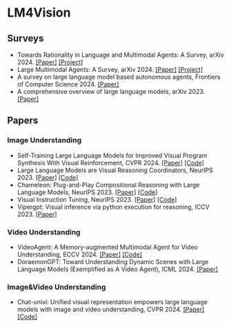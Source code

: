 # LM4Vision

## Surveys
+ Towards Rationality in Language and Multimodal Agents: A Survey, arXiv 2024. [[Paper]](https://arxiv.org/pdf/2406.00252) [[Project]](https://github.com/bowen-upenn/Agent_Rationality)
+ Large Multimodal Agents: A Survey, arXiv 2024. [[Paper]](https://arxiv.org/pdf/2402.15116) [[Project]](https://github.com/jun0wanan/awesome-large-multimodal-agents)
+ A survey on large language model based autonomous agents, Frontiers of Computer Science 2024. [[Paper]](https://link.springer.com/content/pdf/10.1007/s11704-024-40231-1.pdf)
+ A comprehensive overview of large language models, arXiv 2023. [[Paper]](https://arxiv.org/pdf/2307.06435)
## Papers
### Image Understanding
+ Self-Training Large Language Models for Improved Visual Program Synthesis With Visual Reinforcement, CVPR 2024. [[Paper]](https://openaccess.thecvf.com/content/CVPR2024/papers/Khan_Self-Training_Large_Language_Models_for_Improved_Visual_Program_Synthesis_With_CVPR_2024_paper.pdf) [[Code]](https://zaidkhan.me/ViReP/)
+ Large Language Models are Visual Reasoning Coordinators, NeurIPS 2023. [[Paper]](https://proceedings.neurips.cc/paper_files/paper/2023/file/ddfe6bae7b869e819f842753009b94ad-Paper-Conference.pdf) [[Code]](https://github.com/cliangyu/Cola)
+ Chameleon: Plug-and-Play Compositional Reasoning with Large Language Models, NeurIPS 2023. [[Paper]](https://proceedings.neurips.cc/paper_files/paper/2023/file/871ed095b734818cfba48db6aeb25a62-Paper-Conference.pdf) [[Code]](https://chameleon-llm.github.io/)
+ Visual Instruction Tuning, NeurIPS 2023. [[Paper]](https://proceedings.neurips.cc/paper_files/paper/2023/file/6dcf277ea32ce3288914faf369fe6de0-Paper-Conference.pdf) [[Code]](https://llava-vl.github.io/)
+ Vipergpt: Visual inference via python execution for reasoning, ICCV 2023. [[Paper]](https://openaccess.thecvf.com/content/ICCV2023/papers/Suris_ViperGPT_Visual_Inference_via_Python_Execution_for_Reasoning_ICCV_2023_paper.pdf) 
### Video Understanding
+ VideoAgent: A Memory-augmented Multimodal Agent for Video Understanding, ECCV 2024. [[Paper]](https://arxiv.org/pdf/2403.11481) [[Code]](https://videoagent.github.io/)
+ DoraemonGPT: Toward Understanding Dynamic Scenes with Large Language Models (Exemplified as A Video Agent), ICML 2024. [[Paper]](https://arxiv.org/pdf/2401.08392)
### Image&Video Understanding
+ Chat-univi: Unified visual representation empowers large language models with image and video understanding, CVPR 2024. [[Paper]](https://openaccess.thecvf.com/content/CVPR2024/papers/Jin_Chat-UniVi_Unified_Visual_Representation_Empowers_Large_Language_Models_with_Image_CVPR_2024_paper.pdf) [[Code]](https://github.com/PKU-YuanGroup/Chat-UniVi)
